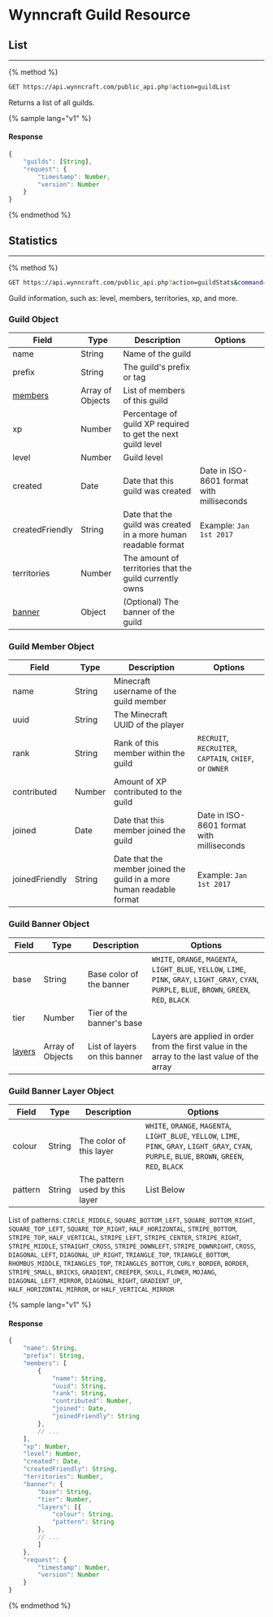 # Wynncraft Guild Resource

## List
-----
{% method %}
```sh
GET https://api.wynncraft.com/public_api.php?action=guildList
```
Returns a list of all guilds.

{% sample lang="v1" %}
#### Response
```js 
{
    "guilds": [String],
    "request": {
        "timestamp": Number,
        "version": Number
    }
}
```
{% endmethod %}

## Statistics
-----
{% method %}
```sh
GET https://api.wynncraft.com/public_api.php?action=guildStats&command={guild name}
```
Guild information, such as: level, members, territories, xp, and more.

### Guild Object
| Field    | Type   | Description         | Options |
|----------|--------|---------------------|---------|
| name | String | Name of the guild ||
| prefix | String | The guild's prefix or tag ||
| [members](#guild-member-object) | Array of Objects | List of members of this guild ||
| xp | Number | Percentage of guild XP required to get the next guild level ||
| level | Number | Guild level ||
| created | Date | Date that this guild was created | Date in ISO-8601 format with milliseconds |
| createdFriendly | String | Date that the guild was created in a more human readable format |Example: `Jan 1st 2017`|
| territories | Number | The amount of territories that the guild currently owns ||
| [banner](#guild-banner-object) | Object | (Optional) The banner of the guild |||

### Guild Member Object
| Field    | Type   | Description         | Options |
|----------|--------|---------------------|---------|
| name | String | Minecraft username of the guild member ||
| uuid | String | The Minecraft UUID of the player ||
| rank | String | Rank of this member within the guild |`RECRUIT`, `RECRUITER`, `CAPTAIN`, `CHIEF`, or `OWNER`|
| contributed | Number | Amount of XP contributed to the guild ||
| joined | Date | Date that this member joined the guild | Date in ISO-8601 format with milliseconds |
| joinedFriendly | String | Date that the member joined the guild in a more human readable format |Example: `Jan 1st 2017`|

### Guild Banner Object
| Field    | Type   | Description         | Options |
|----------|--------|---------------------|---------|
| base | String | Base color of the banner |`WHITE`, `ORANGE`, `MAGENTA`, `LIGHT_BLUE`, `YELLOW`, `LIME`, `PINK`, `GRAY`, `LIGHT_GRAY`, `CYAN`, `PURPLE`, `BLUE`, `BROWN`, `GREEN`, `RED`, `BLACK`|
| tier | Number | Tier of the banner's base ||
| [layers](#guild-banner-layer-object) | Array of Objects | List of layers on this banner |Layers are applied in order from the first value in the array to the last value of the array|

### Guild Banner Layer Object
| Field    | Type   | Description         | Options |
|----------|--------|---------------------|---------|
| colour | String | The color of this layer |`WHITE`, `ORANGE`, `MAGENTA`, `LIGHT_BLUE`, `YELLOW`, `LIME`, `PINK`, `GRAY`, `LIGHT_GRAY`, `CYAN`, `PURPLE`, `BLUE`, `BROWN`, `GREEN`, `RED`, `BLACK`|
| pattern | String | The pattern used by this layer |List Below|
List of patterns: `CIRCLE_MIDDLE`, `SQUARE_BOTTOM_LEFT`, `SQUARE_BOTTOM_RIGHT`, `SQUARE_TOP_LEFT`, `SQUARE_TOP_RIGHT`, `HALF_HORIZONTAL`, `STRIPE_BOTTOM`, `STRIPE_TOP`, `HALF_VERTICAL`, `STRIPE_LEFT`, `STRIPE_CENTER`, `STRIPE_RIGHT`, `STRIPE_MIDDLE`, `STRAIGHT_CROSS`, `STRIPE_DOWNLEFT`, `STRIPE_DOWNRIGHT`, `CROSS`, `DIAGONAL_LEFT`, `DIAGONAL_UP_RIGHT`, `TRIANGLE_TOP`, `TRIANGLE_BOTTOM`, `RHOMBUS_MIDDLE`, `TRIANGLES_TOP`, `TRIANGLES_BOTTOM`, `CURLY_BORDER`, `BORDER`, `STRIPE_SMALL`, `BRICKS`, `GRADIENT`, `CREEPER`, `SKULL`, `FLOWER`, `MOJANG`, `DIAGONAL_LEFT_MIRROR`, `DIAGONAL_RIGHT`, `GRADIENT_UP`, `HALF_HORIZONTAL_MIRROR`, or `HALF_VERTICAL_MIRROR`


{% sample lang="v1" %}
#### Response
```js 
{
    "name": String,
    "prefix": String,
    "members": [
        {
            "name": String,
            "uuid": String,
            "rank": String,
            "contributed": Number,
            "joined": Date,
            "joinedFriendly": String
        },
        // ...
    ],
    "xp": Number,
    "level": Number,
    "created": Date,
    "createdFriendly": String,
    "territories": Number,
    "banner": {
        "base": String,
        "tier": Number,
        "layers": [{
            "colour": String,
            "pattern": String
        },
        // ...
        ]
    },
    "request": {
        "timestamp": Number,
        "version": Number
    }
}
```
{% endmethod %}
